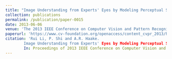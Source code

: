 ```yaml
---
title: "Image Understanding from Experts' Eyes by Modeling Perceptual Skills of Diagnostic Reasoning Processes"
collection: publications
permalink: /publication/paper-0015
date: 2013-06-06
venue: 'The 2013 IEEE Conference on Computer Vision and Pattern Recognition (CVPR 2013)'
paperurl: 'https://www.cv-foundation.org/openaccess/content_cvpr_2013/html/Li_Image_Understanding_from_2013_CVPR_paper.html'
citation: 'Rui Li, P. Shi and A.R. Haake.
        Image Understanding from Experts' Eyes by Modeling Perceptual Skills of Diagnostic Reasoning Processes.
        In: Proceedings of 2013 IEEE Conference on Computer Vision and Pattern Recognition (CVPR 2013), 2187--2194, June 2013.'
---
```

